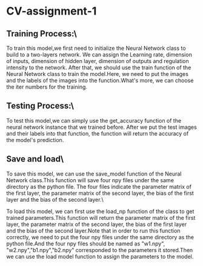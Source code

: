 # CV-assignment-1
## Training Process:\\
To train this model,we first need to initialize the Neural Network class to build to a two-layers network.
We can assign the Learning rate, dimension of inputs, dimension of hidden layer, dimension of outputs and regulation intensity to the network.
After that, we should use the train function of the Neural Network class to train the model.Here, we need to put the images and the labels of the images into the function.What's more, we can choose the iter numbers for the training.

## Testing Process:\\
To test this model,we can simply use the get_accuracy function of the neural network instance that we trained before. After we put the test images and their labels into that function, the function will return the accuracy of the model's prediction.

## Save and load\\
To save this model, we can use the save_model function of the Neural Network class.This function will save four npy files under the same directory as the python file.
The four files indicate the parameter matrix of the first layer, the parameter matrix of the second layer, the bias of the first layer and the bias of the second layer.\\

To load this model, we can first use the load_np function of the class to get trained parameters.This function will return the parameter matrix of the first layer, the parameter matrix of the second layer, the bias of the first layer and the bias of the second layer.Note that in order to run this function correctly, we need to put the four npy files under the same directory as the python file.And the four npy files should be named as "w1.npy", "w2.npy","b1.npy","b2.npy" corresponded to the parameters it stored.Then we can use the load model function to assign the parameters to the model.
